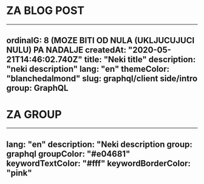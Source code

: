 # ZA BLOG POST
---
ordinalG: 8 (MOZE BITI OD NULA (UKLJUCUJUCI NULU) PA NADALJE
createdAt: "2020-05-21T14:46:02.740Z"
title: "Neki title"
description: "neki description"
lang: "en"
themeColor: "blanchedalmond"
slug: graphql/client side/intro
group: GraphQL
---

# ZA GROUP
---
lang: "en"
description: "Neki description
group: graphql
groupColor: "#e04681"
keywordTextColor: "#fff"
keywordBorderColor: "pink"
---

